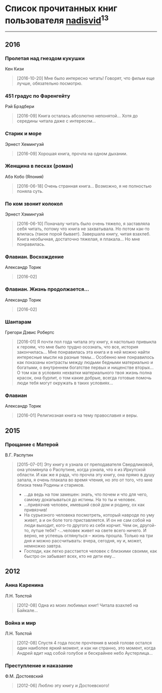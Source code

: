 # Список прочитанных книг пользователя [nadisvid](https://www.facebook.com/app_scoped_user_id/1138852626183846/)<sup>13</sup>
---

## 2016

### Пролетая над гнездом кукушки
Кен Кизи
> [2016-10-20] Мне было интересно читать! Говорят, что фильм еще лучше, обязательно посмотрю.


### 451 градус по Фаренгейту
Рэй Брэдбери
> [2016-09] Книга осталась абсолютно непонятой... Хотя до середины читала даже с интересом...


### Старик и море
Эрнест Хемингуэй
> [2016-09] Хорошая книга, прочла на одном дыхании.


### Женщина в песках (роман)
Абэ Кобо (Япония)
> [2016-06-18] Очень странная книга... Возможно, я не полностью поняла суть.


### По ком звонит колокол
Эрнест Хэмингуэй
> [2016-06-10] Поначалу читать было очень тяжело, я заставляла себя читать, потому что книга не захватывала. Но потом как-то влилась (такое порой бывает). Завершала книгу, читая взахлеб. Книга необычная, достаточно тяжелая, я плакала... Но мне понравилась.


### Флавиан. Восхождение
Александр Торик
> [2016-02] 


### Флавиан. Жизнь продолжается...
Александр Торик
> [2016-02] 


### Шантарам
Грегори Дэвис Робертс
> [2016-01] Я почти пол года читала эту книгу, я настолько привыкла к героям, что мне было трудно осознать, что все, история закончилась... Мне понравилась эта книга и в ней можно найти интересные мысли на разные темы... Особенно мне понравилось как показаны контрасты между людьми бедными материально и богатыми, о внутреннем богатстве первых и нищенстве вторых... О том как в условиях нехватки материального твоя жизнь полна красок, она бурлит, о том какие добрые, всегда готовые помочь люди тебя могут окружать в таких условиях...


### Флавиан
Александр Торик
> [2016-01] Религиозная книга на тему православия и веры.



## 2015

### Прощание с Матерой
В.Г. Распутин
> [2015-07-01] Эту книгу я узнала от преподавателя Свердликовой, она упомянула о Распутине, когда узнала, что я из Иркутской области. И как же я рада, что прочла эту книгу, она прямо в душу запала, я очень плакала во время чтения, но это от того, что мне близка тема Родины и стариков.
> - ...да ведь на том замешен: знать, что почем и что для чего, самому докапываться до истины. На то ты и человек.
> - ...привязчив человек, имевший свой дом и родину, ох как привязчив!
> - На сурьезного человека посмотреть, который навроде по уму живет, а и он боле того приставляется. И он не сам собой на люди выходит, кого-то другого из себя корчит. Чем он, другой-то, лутше тебя?
> -...человек живет на свете всего ничего. И верно, не успеешь оглянуться – жизнь прошла. Только на три дня и можно рассчитывать: вчера, сегодня, ну и, может, немножко завтра.
> - Господи, как легко расстается человек с близкими своими, как быстро он забывает всех, кто не дети ему...



## 2012

### Анна Каренина
Л.Н. Толстой
> [2012-08] Одна из моих любимых книг! Читала взахлеб на Байкале...


### Война и мир
Л.Н. Толстой
> [2012-08] Спустя 4 года после прочтения в моей голове остался один наиболее яркий момент, и как ни странно, это момент, когда Андрей вдит над собой голубое и бескрайнее небо Аустерлица...


### Преступление и наказание
Ф.М. Достоевский
> [2012-06] Люблю эту книгу и Достоевского!



